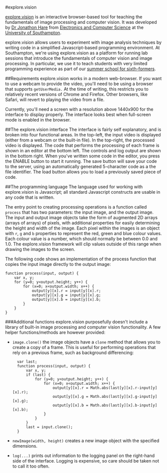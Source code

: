 #explore.vision

[explore.vision](https://explore.vision) is an interactive browser-based tool for teaching the fundamentals of image processing and computer vision. It was developed by [Dr Jonathon Hare](http://users.ecs.soton.ac.uk/jsh2) from [Electronics and Computer Science](http://ecs.soton.ac.uk) at the [University of Southampton](http://www.soton.ac.uk). 

explore.vision allows users to experiment with image analysis techniques by writing code in a simplified Javascript-based programming environment. At Southampton, we're using explore.vision as a platform for running lab sessions that introduce the fundamentals of computer vision and image processing. In particular, we use it to teach students with very limited programming experience as part of our [summer school for sixth-formers](http://summerschool.ecs.soton.ac.uk).

##Requirements
explore.vision works in a modern web-browser. If you want to use a webcam to provide the video, you'll need to be using a browser that supports `getUserMedia.` At the time of writing, this restricts you to relatively recent versions of Chrome and Firefox. Other browsers, like Safari, will revert to playing the video from a file.

Currently, you'll need a screen with a resolution above 1440x900 for the interface to display properly. The interface looks best when full-screen mode is enabled in the browser.

##The explore.vision interface
The interface is fairly self explanatory, and is broken into four functional areas. In the top-left, the input video is displayed (either from a webcam or the built-in file). In the top-right, the processed video is displayed. The code that performs the processing of each frame is shown in an editor at the bottom left. The controls and log output are shown in the bottom right. When you've written some code in the editor, you press the ENABLE button to start it running. The save button will save your code to the server, using an automatically generated 5-character code as a the file identifier. The load button allows you to load a previously saved piece of code. 

##The programming language
The language used for working with explore.vision is Javascript; all standard Javascript constructs are usable in any code that is written. 

The entry point to creating processing operations is a function called `process` that has two parameters: the input image, and the output image. The input and output image objects take the form of augmented 2D arrays (arrays of arrays) of pixels, with additional properties for easily determining the height and width of the image. Each pixel within the images is an object with `r`, `g` and `b` properties to represent the red, green and blue colour values. Each colour value is a number, which should normally be between 0.0 and 1.0. The explore.vision framework will clip values outside of this range when drawing the images to the screen.

The following code shows an implementation of the process function that copies the input image directly to the output image:

	function process(input, output) {
	    var x, y;
	    for (y=0; y<output.height; y++) {
	        for (x=0; x<output.width; x++) {
	            output[y][x].r = input[y][x].r;
	            output[y][x].g = input[y][x].g;
	            output[y][x].b = input[y][x].b;
	        }
	    }
	}

###Additional functions
explore.vision purposefully doesn't include a library of built-in image processing and computer vision functionality. A few helper functions/methods are however provided:

* `image.clone()` the image objects have a `clone` method that allows you to create a copy of a frame. This is useful for performing operations that rely on a previous frame, such as background differencing:

		var last;
		function process(input, output) {
		    var x, y;
		    if (last) {
		        for (y=0; y<output.height; y++) {
		            for (x=0; x<output.width; x++) {
		                output[y][x].r = Math.abs(last[y][x].r-input[y][x].r);
		                output[y][x].g = Math.abs(last[y][x].g-input[y][x].g);
		                output[y][x].b = Math.abs(last[y][x].b-input[y][x].b);
		            }
		        }
		    }
		    last = input.clone();
		}

* `newImage(width, height)` creates a new image object with the specified dimensions.
* `log(...)` prints out information to the logging panel on the right-hand side of the interface. Logging is expensive, so care should be taken not to call it too often.


